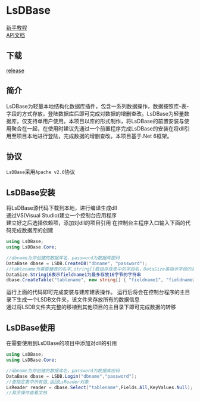 # LsDBase
[新手教程](/Docs/Course.md)   
[API文档](/Docs/ClassList.md)
## 下载
[release](https://github.com/1284853081/LsDBase/releases)
## 简介
LsDBase为轻量本地结构化数据库插件，包含一系列数据操作，数据按照库-表-字段的方式存放，登陆数据库后即可完成对数据的增删查改。LsDBase为轻量数据库，仅支持单用户使用。本项目以库的形式制作，将LsDBase的前置安装与使用聚合在一起，在使用时建议先通过一个前置程序完成LsDBase的安装在将dll引用至项目本地进行登陆，完成数据的增删查改。本项目基于.Net 6框架。
## 协议
`LsDBase`采用`Apache v2.0`协议
## LsDBase安装
将LsDBase源代码下载到本地，进行编译生成dll  
通过VS(Visual Studio)建立一个控制台应用程序  
建立好之后选择依赖项，添加对dll的项目引用
在控制台主程序入口输入下面的代码完成数据库的创建  
```C#
using LsDBase;
using LsDBase.Core;

//dbname为你创建的数据库名，password为数据库密码
DataBase dbase = LSDB.CreateDB("dbname", "password");
//tablename为需要建表的名字,string[]数组存放表中的字段名，DataSize类指示字段的类型大小且与字段一一对应   
DataSize.String16表示fieldname1为最多存放16字节的字符串
dbase.CreateTable("tablename", new string[] { "fieldname1", "fieldname2" }, DataSize.String16, DataSize.Short);
```   
运行上面的代码即可完成安装与建库建表操作。 
运行后将会在控制台程序的主目录下生成一个LSDB文件夹，该文件夹存放所有的数据信息   
通过将LSDB文件夹完整的移植到其他项目的主目录下即可完成数据的转移
## LsDBase使用
在需要使用到LsDBase的项目中添加对dll的引用    
```C#
using LsDBase;
using LsDBase.Core;

//dbname为你创建的数据库名，password为数据库密码
DataBase dbase = LSDB.Login("dbname","password");
//查指定表中所有值,返回LsReader对象
LsReader reader = dbase.Select("tablename",Fields.All,KeyValues.Null);
//其余操作查看文档
```   
